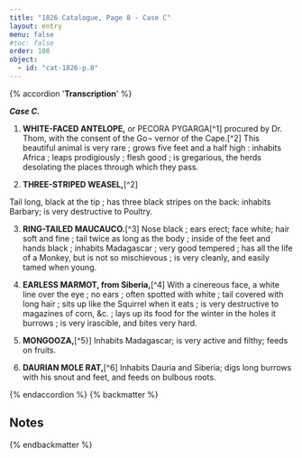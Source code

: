 ```yaml
---
title: "1826 Catalogue, Page 8 - Case C"
layout: entry
menu: false
#toc: false
order: 108
object:
  - id: "cat-1826-p.8"
---
```

{% accordion '**Transcription**' %}

***Case C.***

1. **WHITE-FACED ANTELOPE,** or PECORA PYGARGA[^1]
procured by Dr. Thom, with the consent of the Go¬
vernor of the Cape.[^2]
This beautiful animal is very rare ; grows five feet and a half
high : inhabits Africa ; leaps prodigiously ; flesh good ;
is gregarious, the herds desolating the places through
which they pass.

2. **THREE-STRIPED WEASEL,**[^2]

Tail long, black at the tip ; has three black stripes on the
back: inhabits Barbary; is very destructive to Poultry.

3. **RING-TAILED MAUCAUCO.**[^3]
Nose black ; ears erect; face white; hair soft and fine ;
tail twice as long as the body ; inside of the feet and
hands black ; inhabits Madagascar ; very good tempered ;
has all the life of a Monkey, but is not so mischievous ;
is very cleanly, and easily tamed when young.

4. **EARLESS MARMOT, from Siberia,**[^4]
With a cinereous face, a white line over the eye ; no ears ;
often spotted with white ; tail covered with long hair ;
sits up like the Squirrel when it eats ; is very destructive
to magazines of corn, &c. ; lays up its food for the winter
in the holes it burrows ; is very irascible, and bites very
hard.

5. **MONGOOZA,**[^5}]
Inhabits Madagascar; is very active and filthy; feeds on
fruits.

5. **DAURIAN MOLE RAT,**[^6]
Inhabits Dauria and Siberia; digs long burrows with his
snout and feet, and feeds on bulbous roots.

{% endaccordion %}
{% backmatter %}

## Notes
[^26]: 
[^27]: 
[^28]: 
[^29]: 
[^30]: 
[^31]:
{% endbackmatter %}

